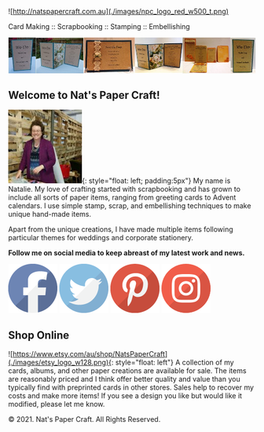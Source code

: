 ![http://natspapercraft.com.au](./images/npc_logo_red_w500_t.png)

Card Making :: Scrapbooking :: Stamping :: Embellishing

![banner](./images/wedding-1000x144.jpg)

## Welcome to Nat's Paper Craft!

![natalie](./images/npc_belgrave_w512-150x150.jpg){: style="float: left; padding:5px"}
My name is Natalie.  My love of crafting started with scrapbooking and has grown to include all sorts of paper items, ranging from greeting cards to Advent calendars.  I use simple stamp, scrap, and embellishing techniques to make unique hand-made items.

Apart from the unique creations, I have made multiple items following particular themes for weddings and corporate stationery.

**Follow me on social media to keep abreast of my latest work and news.**

[![facebook](./images/default_facebook.png)](https://www.facebook.com/natspapercraftforall)
[![twitter](./images/default_twitter.png)](http://www.twitter.com/natspapercraft)
[![pinterest](./images/default_pinterest.png)](https://www.pinterest.com.au/nataliecraigvas/)
[![instagram](./images/default_instagram.png)](https://www.instagram.com/nats_paper_craft/)

## Shop Online

![https://www.etsy.com/au/shop/NatsPaperCraft](./images/etsy_logo_w128.png){: style="float: left"}
A collection of my cards, albums, and other paper creations are available for sale.  The items are reasonably priced and  I think offer better quality and value than you typically find with preprinted cards in other stores. Sales help to recover my costs and make more items! If you see a design you like but would like it modified, please let me know.

&copy; 2021.  Nat's Paper Craft. All Rights Reserved.